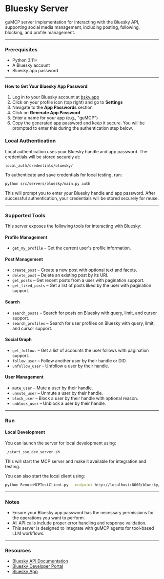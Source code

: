 # Bluesky Server

guMCP server implementation for interacting with the Bluesky API, supporting social media management, including posting, following, blocking, and profile management.

---

### Prerequisites

- Python 3.11+
- A Bluesky account
- Bluesky app password

---

#### How to Get Your Bluesky App Password

1. Log in to your Bluesky account at [bsky.app](https://bsky.app)
2. Click on your profile icon (top right) and go to **Settings**
3. Navigate to the **App Passwords** section
4. Click on **Generate App Password**
5. Enter a name for your app (e.g., "guMCP")
6. Copy the generated app password and keep it secure. You will be prompted to enter this during the authentication step below.

### Local Authentication

Local authentication uses your Bluesky handle and app password. The credentials will be stored securely at:

```
local_auth/credentials/bluesky/
```

To authenticate and save credentials for local testing, run:

```bash
python src/servers/bluesky/main.py auth
```

This will prompt you to enter your Bluesky handle and app password. After successful authentication, your credentials will be stored securely for reuse.

---

### Supported Tools

This server exposes the following tools for interacting with Bluesky:

#### Profile Management

- `get_my_profile` – Get the current user's profile information.

#### Post Management

- `create_post` – Create a new post with optional text and facets.
- `delete_post` – Delete an existing post by its URI.
- `get_posts` – Get recent posts from a user with pagination support.
- `get_liked_posts` – Get a list of posts liked by the user with pagination support.

#### Search

- `search_posts` – Search for posts on Bluesky with query, limit, and cursor support.
- `search_profiles` – Search for user profiles on Bluesky with query, limit, and cursor support.

#### Social Graph

- `get_follows` – Get a list of accounts the user follows with pagination support.
- `follow_user` – Follow another user by their handle or DID.
- `unfollow_user` – Unfollow a user by their handle.

#### User Management

- `mute_user` – Mute a user by their handle.
- `unmute_user` – Unmute a user by their handle.
- `block_user` – Block a user by their handle with optional reason.
- `unblock_user` – Unblock a user by their handle.

---

### Run

#### Local Development

You can launch the server for local development using:

```bash
./start_sse_dev_server.sh
```

This will start the MCP server and make it available for integration and testing.

You can also start the local client using:

```bash
python RemoteMCPTestClient.py --endpoint http://localhost:8000/bluesky/local
```

---

### Notes

- Ensure your Bluesky app password has the necessary permissions for the operations you want to perform.
- All API calls include proper error handling and response validation.
- This server is designed to integrate with guMCP agents for tool-based LLM workflows.

---

### Resources

- [Bluesky API Documentation](https://atproto.com/guides/overview)
- [Bluesky Developer Portal](https://atproto.com/)
- [Bluesky App](https://bsky.app)
